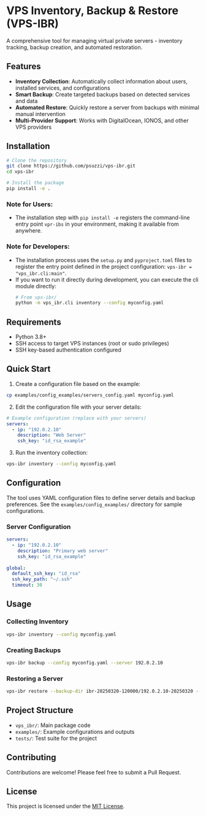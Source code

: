 # VPS Inventory, Backup & Restore (VPS-IBR)

A comprehensive tool for managing virtual private servers - inventory tracking, backup creation, and automated restoration.

## Features

- **Inventory Collection**: Automatically collect information about users, installed services, and configurations
- **Smart Backup**: Create targeted backups based on detected services and data
- **Automated Restore**: Quickly restore a server from backups with minimal manual intervention
- **Multi-Provider Support**: Works with DigitalOcean, IONOS, and other VPS providers

## Installation

```bash
# Clone the repository
git clone https://github.com/psuzzi/vps-ibr.git
cd vps-ibr

# Install the package
pip install -e .
```

### Note for Users: 
- The installation step with `pip install -e` registers the command-line entry point `vpr-ibs` in your environment, making it available from anywhere. 

### Note for Developers:
- The installation process uses the `setup.py` and `pyproject.toml` files to register the entry point defined in the project configuration: `vps-ibr = "vps_ibr.cli:main"`.
- If you want to run it directly during development, you can execute the cli module directly:
    ```bash
    # From vps-ibr/
    python -m vps_ibr.cli inventory --config myconfig.yaml
    ```

## Requirements

- Python 3.8+
- SSH access to target VPS instances (root or sudo privileges)
- SSH key-based authentication configured

## Quick Start

1. Create a configuration file based on the example:

```bash
cp examples/config_examples/servers_config.yaml myconfig.yaml
```

2. Edit the configuration file with your server details:

```yaml
# Example configuration (replace with your servers)
servers:
  - ip: "192.0.2.10"
    description: "Web Server"
    ssh_key: "id_rsa_example"
```

3. Run the inventory collection:

```bash
vps-ibr inventory --config myconfig.yaml
```

## Configuration

The tool uses YAML configuration files to define server details and backup preferences. See the `examples/config_examples/` directory for sample configurations.

### Server Configuration

```yaml
servers:
  - ip: "192.0.2.10"
    description: "Primary web server"
    ssh_key: "id_rsa_example"
    
global:
  default_ssh_key: "id_rsa"
  ssh_key_path: "~/.ssh"
  timeout: 30
```

## Usage

### Collecting Inventory

```bash
vps-ibr inventory --config myconfig.yaml
```

### Creating Backups

```bash
vps-ibr backup --config myconfig.yaml --server 192.0.2.10
```

### Restoring a Server

```bash
vps-ibr restore --backup-dir ibr-20250320-120000/192.0.2.10-20250320 --target-ip 192.0.2.20
```

## Project Structure

- `vps_ibr/`: Main package code
- `examples/`: Example configurations and outputs
- `tests/`: Test suite for the project

## Contributing

Contributions are welcome! Please feel free to submit a Pull Request.

## License

This project is licensed under the [MIT License](LICENSE).
